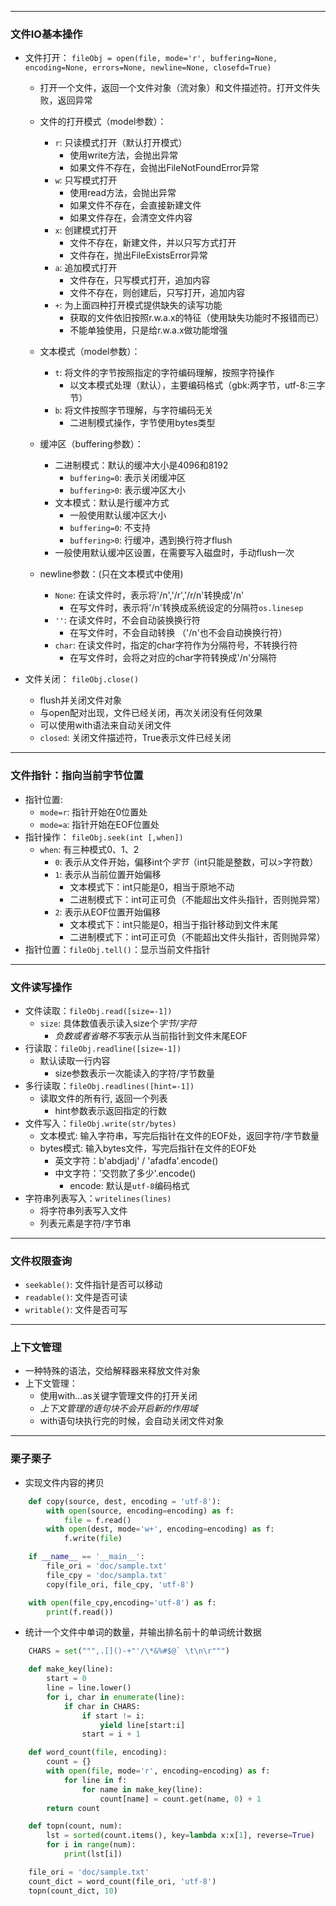 ***
### 文件IO基本操作
- 文件打开： `fileObj = open(file, mode='r', buffering=None, encoding=None, errors=None, newline=None, closefd=True)`
    - 打开一个文件，返回一个文件对象（流对象）和文件描述符。打开文件失败，返回异常
    
    - 文件的打开模式（model参数）：
        - `r`: 只读模式打开（默认打开模式）
            - 使用write方法，会抛出异常
            - 如果文件不存在，会抛出FileNotFoundError异常
        - `w`: 只写模式打开
            - 使用read方法，会抛出异常
            - 如果文件不存在，会直接新建文件
            - 如果文件存在，会清空文件内容
        - `x`: 创建模式打开
            - 文件不存在，新建文件，并以只写方式打开
            - 文件存在，抛出FileExistsError异常
        - `a`: 追加模式打开
            - 文件存在，只写模式打开，追加内容
            - 文件不存在，则创建后，只写打开，追加内容
        - `+`: 为上面四种打开模式提供缺失的读写功能
            - 获取的文件依旧按照r.w.a.x的特征（使用缺失功能时不报错而已）
            - 不能单独使用，只是给r.w.a.x做功能增强

    - 文本模式（model参数）：
        - `t`: 将文件的字节按照指定的字符编码理解，按照字符操作
            - 以文本模式处理（默认），主要编码格式（gbk:两字节，utf-8:三字节）
        - `b`: 将文件按照字节理解，与字符编码无关
            - 二进制模式操作，字节使用bytes类型

    - 缓冲区（buffering参数）：
        - 二进制模式：默认的缓冲大小是4096和8192
            - `buffering=0`: 表示关闭缓冲区
            - `buffering>0`: 表示缓冲区大小
        - 文本模式：默认是行缓冲方式
            - 一般使用默认缓冲区大小
            - `buffering=0`: 不支持
            - `buffering>0`: 行缓冲，遇到换行符才flush
        - 一般使用默认缓冲区设置，在需要写入磁盘时，手动flush一次
    
    - newline参数：(只在文本模式中使用)
        - `None`: 在读文件时，表示将'/n','/r','/r/n'转换成'/n'
            - 在写文件时，表示将'/n'转换成系统设定的分隔符`os.linesep`
        - `''`: 在读文件时，不会自动装换换行符
            - 在写文件时，不会自动转换 （'/n'也不会自动换换行符）
        - `char`: 在读文件时，指定的char字符作为分隔符号，不转换行符
            - 在写文件时，会将之对应的char字符转换成'/n'分隔符

- 文件关闭： `fileObj.close()`
    - flush并关闭文件对象
    - 与open配对出现，文件已经关闭，再次关闭没有任何效果
    - 可以使用with语法来自动关闭文件
    - `closed`: 关闭文件描述符，True表示文件已经关闭

***
### 文件指针：指向当前字节位置
- 指针位置:
    - `mode=r`: 指针开始在0位置处
    - `mode=a`: 指针开始在EOF位置处
- 指针操作： `fileObj.seek(int [,when])`
    - `when`: 有三种模式0、1、2
        - `0`: 表示从文件开始，偏移int个*字节*（int只能是整数，可以>字符数）
        - `1`: 表示从当前位置开始偏移
            - 文本模式下：int只能是0，相当于原地不动
            - 二进制模式下：int可正可负（不能超出文件头指针，否则抛异常）
        - `2`: 表示从EOF位置开始偏移
            - 文本模式下：int只能是0，相当于指针移动到文件末尾
            - 二进制模式下：int可正可负（不能超出文件头指针，否则抛异常）
- 指针位置：`fileObj.tell()`：显示当前文件指针

***
### 文件读写操作
- 文件读取：`fileObj.read([size=-1])`
    - `size`: 具体数值表示读入size个*字节/字符*
        - *负数或者省略不写*表示从当前指针到文件末尾EOF
- 行读取：`fileObj.readline([size=-1])`
    - 默认读取一行内容
        - size参数表示一次能读入的字符/字节数量
- 多行读取：`fileObj.readlines([hint=-1])`
    - 读取文件的所有行, 返回一个列表
        - hint参数表示返回指定的行数
- 文件写入：`fileObj.write(str/bytes)`
    - 文本模式: 输入字符串，写完后指针在文件的EOF处，返回字符/字节数量
    - bytes模式: 输入bytes文件，写完后指针在文件的EOF处
        - 英文字符：b'abdjadj'    /     'afadfa'.encode()
        - 中文字符：'交罚款了多少'.encode()
            - encode: 默认是`utf-8`编码格式
- 字符串列表写入：`writelines(lines)`
    - 将字符串列表写入文件
    - 列表元素是字符/字节串

***
### 文件权限查询 ###
- `seekable()`: 文件指针是否可以移动
- `readable()`: 文件是否可读
- `writable()`: 文件是否可写

***
### 上下文管理
- 一种特殊的语法，交给解释器来释放文件对象
- 上下文管理：
    - 使用with...as关键字管理文件的打开关闭
    - *上下文管理的语句块不会开启新的作用域*
    - with语句块执行完的时候，会自动关闭文件对象

***
### 栗子栗子
- 实现文件内容的拷贝
```python
    def copy(source, dest, encoding = 'utf-8'):
        with open(source, encoding=encoding) as f:
            file = f.read()
        with open(dest, mode='w+', encoding=encoding) as f:
            f.write(file)

    if __name__ == '__main__':
        file_ori = 'doc/sample.txt'
        file_cpy = 'doc/sampla.txt'
        copy(file_ori, file_cpy, 'utf-8')

    with open(file_cpy,encoding='utf-8') as f:
        print(f.read())
```

- 统计一个文件中单词的数量，并输出排名前十的单词统计数据
```python
    CHARS = set(""",.[]()-+"'/\*&%#$@` \t\n\r""")

    def make_key(line):
        start = 0
        line = line.lower()
        for i, char in enumerate(line):
            if char in CHARS:
                if start != i:
                    yield line[start:i]
                start = i + 1

    def word_count(file, encoding):
        count = {}
        with open(file, mode='r', encoding=encoding) as f:
            for line in f:
                for name in make_key(line):
                    count[name] = count.get(name, 0) + 1
        return count

    def topn(count, num):
        lst = sorted(count.items(), key=lambda x:x[1], reverse=True)
        for i in range(num):
            print(lst[i])

    file_ori = 'doc/sample.txt'
    count_dict = word_count(file_ori, 'utf-8')
    topn(count_dict, 10)
```
